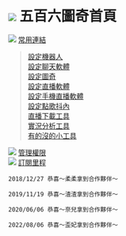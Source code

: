# ![](Glitch_Purple_RGB.png) 五百六圖奇首頁
![](Broadcasters.png) [常用連結](常用連結.md)  
> [設定機器人](常用連結.md#設定機器人)  
> [設定聊天軟體](常用連結.md#設定聊天軟體)  
> [設定圖奇](常用連結.md#設定圖奇)  
> [設定直播軟體](常用連結.md#設定直播軟體)  
> [設定手機直播軟體](常用連結.md#設定手機直播軟體)  
> [設定點歌抖內](常用連結.md#設定點歌抖內)  
> [直播下載工具](常用連結.md#直播下載工具)  
> [實況分析工具](常用連結.md#實況分析工具)  
> [有的沒的小工具](常用連結.md#有的沒的小工具)  

![](Moderator.png) [管理權限](管理權限.md)  
![](subscriptions.png) [訂閱里程](訂閱里程.md)

    2018/12/27 恭喜～柔柔拿到合作夥伴～

    2019/11/19 恭喜～渣渣拿到合作夥伴～

    2020/06/06 恭喜～奈兒拿到合作夥伴～

    2022/08/06 恭喜～歪妃拿到合作夥伴～
